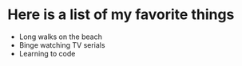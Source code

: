 # Here is a list of my favorite things
- Long walks on the beach
- Binge watching TV serials
- Learning to code
